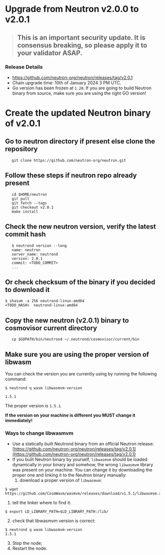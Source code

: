 # Upgrade from Neutron v2.0.0 to v2.0.1

> ## This is an important security update. It **is consensus breaking**, so please apply it to your validator ASAP.

### Release Details
* https://github.com/neutron-org/neutron/releases/tag/v2.0.1
* Chain upgrade time: 10th of January 2024 3 PM UTC.
* Go version has been frozen at `1.20`. If you are going to build Neutron binary from source, make sure you are using the right GO version!

# Create the updated Neutron binary of v2.0.1

## Go to neutron directory if present else clone the repository

```shell
   git clone https://github.com/neutron-org/neutron.git
```

## Follow these steps if neutron repo already present

```shell
   cd $HOME/neutron
   git pull
   git fetch --tags
   git checkout v2.0.1
   make install
```

## Check the new neutron version, verify the latest commit hash
```shell
   $ neutrond version --long
   name: neutron
   server_name: neutrond
   version: 2.0.1
   commit: <TODO_COMMIT>
   ...
```

## Or check checksum of the binary if you decided to download it

```shell
$ shasum -a 256 neutrond-linux-amd64
<TODO_HASH>  neutrond-linux-amd64
```

## Copy the new neutron (v2.0.1) binary to cosmovisor current directory

```shell
   cp $GOPATH/bin/neutrond ~/.neutrond/cosmovisor/current/bin
```

## Make sure you are using the proper version of libwasm

You can check the version you are currently using by running the following command:
```
$ neutrond q wasm libwasmvm-version

1.5.1
```
The proper version is `1.5.1`.

**If the version on your machine is different you MUST change it immediately!**

### Ways to change libwasmvm

- Use a statically built Neutrond binary from an official Neutron release: [https://github.com/neutron-org/neutron/releases/tag/v2.0.1](https://github.com/neutron-org/neutron/releases/tag/v2.0.1)
- If you built Neutron binary by yourself, `libwasmvm` should be loaded dynamically in your binary and somehow, the wrong `libwasmvm` library was present on your machine. You can change it by downloading the proper one and linking it to the Neutron binary manually:
    1. download a proper version of `libwasmvm`:

```
$ wget https://github.com/CosmWasm/wasmvm/releases/download/v1.5.1/libwasmvm.x86_64.so
```

1. tell the linker where to find it:

```
$ export LD_LIBRARY_PATH=$LD_LIBRARY_PATH:/lib/
```

2. check that libwasmvm version is correct:

```
$ neutrond q wasm libwasmvm-version
1.5.1
```

3. Stop the node;
4. Restart the node.